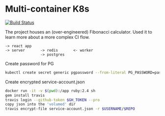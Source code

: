 # Multi-container K8s 


[![Build Status](https://travis-ci.com/deontaljaard/travisci-gcp-multi-k8s-workflowsvg?branch=main)](https://travis-ci.com/deontaljaard/travisci-gcp-multi-k8s-workflow)

The project houses an (over-engineered) Fibonacci calculator. Used it to learn more about a more complex CI flow.

```text
-> react app
-> server       -> redis       <- worker
                -> postgres
```

Create password for PG
```bash
kubectl create secret generic pgpassword --from-literal PG_PASSWORD=password
```

Create encrypted service-account.json
```bash
docker run -it -v $(pwd):/app ruby:2.4 sh
gem install travis
travis login --github-token $GH_TOKEN --pro
copy json into the 'volumed' dir
travis encrypt-file service-account.json -r $USERNAME/$REPO
```